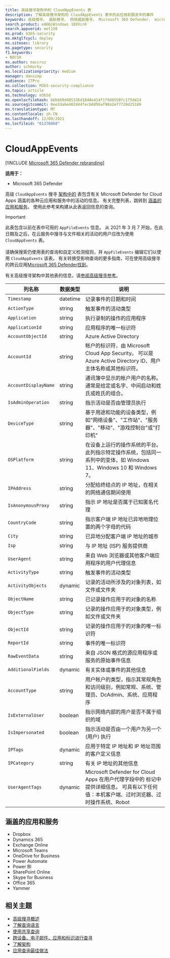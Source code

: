 ```yaml
---
title: 高级搜寻架构中的 CloudAppEvents 表
description: 了解高级搜寻架构的 CloudAppEvents 表中的云应用和服务中的事件
keywords: 高级搜寻， 威胁搜寻， 网络威胁搜寻， Microsoft 365 Defender， microsoft 365， m365， 搜索， 查询， 遥测， 架构参考， kusto， 表格， 列， 数据类型， 说明， CloudAppEvents， 云应用安全， MCAS
search.product: eADQiWindows 10XVcnh
search.appverid: met150
ms.prod: m365-security
ms.mktglfcycl: deploy
ms.sitesec: library
ms.pagetype: security
f1.keywords:
- NOCSH
ms.author: maccruz
author: schmurky
ms.localizationpriority: medium
manager: dansimp
audience: ITPro
ms.collection: M365-security-compliance
ms.topic: article
ms.technology: m365d
ms.openlocfilehash: bbb669d485336d1840e414f1f9d85507c175dd14
ms.sourcegitcommit: 0ee2dabe402d44fecb6856af98a2ef7720d25189
ms.translationtype: MT
ms.contentlocale: zh-CN
ms.lasthandoff: 12/09/2021
ms.locfileid: "61370868"
---
```

# <a name="cloudappevents"></a>CloudAppEvents

[!INCLUDE [Microsoft 365 Defender rebranding](../includes/microsoft-defender.md)]


**适用于：**
- Microsoft 365 Defender



高级 `CloudAppEvents` 搜寻 [架构中的](advanced-hunting-overview.md) 表包含有关 Microsoft Defender for Cloud Apps 涵盖的各种云应用和服务中的活动的信息。 有关完整列表，跳转到 [涵盖的应用和服务](#apps-and-services-covered)。 使用此参考来构建从此表返回信息的查询。 

>[!IMPORTANT]
>此表包含以前在表中可用的 `AppFileEvents` 信息。 从 2021 年 3 月 7 开始，在此日期及之后，在云服务中搜寻与文件相关的活动的用户应改为使用 `CloudAppEvents` 表。 <br><br>请确保搜索仍使用表的查询和自定义检测规则，并 `AppFileEvents` 编辑它们以使用 `CloudAppEvents` 该表。 有关转换受影响查询的更多指南，可在使用高级搜寻的跨云应用[Microsoft 365 Defender找到](https://techcommunity.microsoft.com/t5/microsoft-365-defender/hunt-across-cloud-app-activities-with-microsoft-365-defender/ba-p/1893857)。


有关高级搜寻架构中其他表的信息，请[参阅高级搜寻参考](advanced-hunting-schema-tables.md)。

| 列名称 | 数据类型 | 说明 |
|-------------|-----------|-------------|
| `Timestamp` | datetime | 记录事件的日期和时间 |
| `ActionType` | string | 触发事件的活动类型 |
| `Application` | string | 执行录制的操作的应用程序 |
| `ApplicationId` | string | 应用程序的唯一标识符 |
| `AccountObjectId` | string | Azure Active Directory |
| `AccountId` | string | 帐户的标识符，由 Microsoft Cloud App Security。 可以是Azure Active Directory ID、用户主体名称或其他标识符。 |
| `AccountDisplayName` | string | 通讯簿中显示的帐户用户的名称。 通常是给定或名字、中间启动和姓氏或姓氏的组合。 |
| `IsAdminOperation` | string | 指示活动是否由管理员执行 |
| `DeviceType` | string | 基于用途和功能的设备类型，例如"网络设备"、"工作站"、"服务器"、"移动"、"游戏控制台"或"打印机" | 
| `OSPlatform` | string | 在设备上运行的操作系统的平台。 此列指示特定操作系统，包括同一系列中的变体，如 Windows 11、Windows 10 和 Windows 7。 |
| `IPAddress` | string | 分配给终结点的 IP 地址，在相关的网络通信期间使用 |
| `IsAnonymousProxy` | string | 指示 IP 地址是否属于已知匿名代理 |
| `CountryCode` | string | 指示客户端 IP 地址已异地地理位置的两个字母的代码 |
| `City` | string | 已异地分配客户端 IP 地址的城市 |
| `Isp` | string | 与 IP 地址 (ISP) 服务提供商 |
| `UserAgent` | string | 来自 Web 浏览器或其他客户端应用程序的用户代理信息 |
| `ActivityType` | string | 触发事件的活动类型 |
| `ActivityObjects` | dynamic | 记录的活动所涉及的对象列表，如文件或文件夹 |
| `ObjectName` | string | 已记录操作应用于的对象的名称 |
| `ObjectType` | string | 记录的操作应用于的对象类型，例如文件或文件夹 |
| `ObjectId` | string | 记录的操作应用于的对象的唯一标识符 |
| `ReportId` | string | 事件的唯一标识符 |
| `RawEventData` | string | 来自 JSON 格式的源应用程序或服务的原始事件信息 |
| `AdditionalFields` | dynamic | 有关实体或事件的其他信息 |
| `AccountType` | string | 用户帐户的类型，指示其常规角色和访问级别，例如常规、系统、管理员、DcAdmin、系统、应用程序 | 
| `IsExternalUser` | boolean | 指示网络内部的用户是否不属于组织的域 | 
| `IsImpersonated` | boolean | 指示活动是否由一个用户为另一个 (用户) 执行 | 
| `IPTags` | dynamic | 应用于特定 IP 地址和 IP 地址范围的客户定义信息 | 
| `IPCategory` | string | 有关 IP 地址的其他信息 | 
| `UserAgentTags` | dynamic | Microsoft Defender for Cloud Apps 在用户代理字段中的 标记中提供详细信息。 可具有以下任何值：本机客户端、过时浏览器、过时操作系统、Robot | 

## <a name="apps-and-services-covered"></a>涵盖的应用和服务

- Dropbox
- Dynamics 365
- Exchange Online
- Microsoft Teams
- OneDrive for Business
- Power Automate
- Power BI
- SharePoint Online
- Skype for Business
- Office 365
- Yammer 

## <a name="related-topics"></a>相关主题
- [高级搜寻概述](advanced-hunting-overview.md)
- [了解查询语言](advanced-hunting-query-language.md)
- [使用共享查询](advanced-hunting-shared-queries.md)
- [跨设备、电子邮件、应用和标识进行查寻](advanced-hunting-query-emails-devices.md)
- [了解架构](advanced-hunting-schema-tables.md)
- [应用查询最佳做法](advanced-hunting-best-practices.md)
